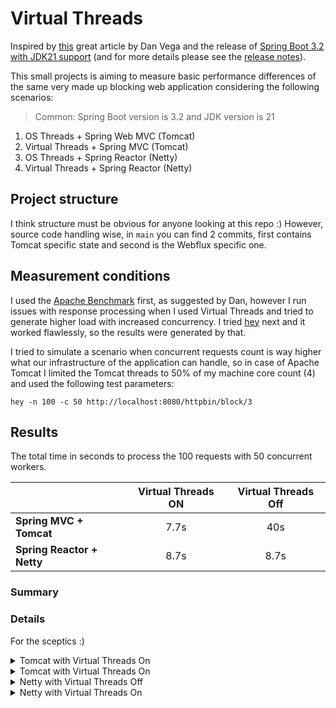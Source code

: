 # Virtual Threads 

Inspired by [this](https://www.danvega.dev/blog/virtual-threads-spring-boot) great article by Dan Vega and the release of [Spring Boot 3.2 with JDK21 support](https://spring.io/blog/2023/09/09/all-together-now-spring-boot-3-2-graalvm-native-images-java-21-and-virtual) (and for more details please see the [release notes](https://github.com/spring-projects/spring-boot/wiki/Spring-Boot-3.2-Release-Notes#support-for-virtual-threads)).

This small projects is aiming to measure basic performance differences of the same very made up blocking web application considering the following scenarios:

> Common: Spring Boot version is 3.2 and JDK version is 21

1. OS Threads + Spring Web MVC (Tomcat)
2. Virtual Threads + Spring MVC (Tomcat)
3. OS Threads + Spring Reactor (Netty)
4. Virtual Threads + Spring Reactor (Netty)

## Project structure

I think structure must be obvious for anyone looking at this repo :) However, source code handling wise, in `main` you can find 2 commits, first contains Tomcat specific state and second is the Webflux specific one.

## Measurement conditions

I used the [Apache Benchmark](https://httpd.apache.org/docs/2.4/programs/ab.html) first, as suggested by Dan, however I run issues with response processing when I used 
Virtual Threads and tried to generate higher load with increased concurrency. I tried [hey](https://github.com/rakyll/hey) next 
and it worked flawlessly, so the results were generated by that.

I tried to simulate a scenario when concurrent requests count is way higher what our infrastructure of the application can handle,
so in case of Apache Tomcat I limited the Tomcat threads to 50% of my machine core count (4) and used the following test parameters:

`hey -n 100 -c 50 http://localhost:8080/httpbin/block/3`

## Results 
The total time in seconds to process the 100 requests with 50 concurrent workers.

|                            | Virtual Threads ON | Virtual Threads Off |
|----------------------------|:------------------:|:-------------------:|
| **Spring MVC + Tomcat**    |        7.7s        |         40s         |
| **Spring Reactor + Netty** |        8.7s        |        8.7s         |


### Summary

### Details

For the sceptics :) 

<details>
<summary>Tomcat with Virtual Threads On</summary>

```
Summary:
  Total:	40.0051 secs
  Slowest:	17.1136 secs
  Fastest:	3.1142 secs
  Average:	6.9724 secs
  Requests/sec:	2.4997

  Total data:	897 bytes
  Size/request:	39 bytes

Response time histogram:
  3.114 [1]	|■■■
  4.514 [14]	|■■■■■■■■■■■■■■■■■■■■■■■■■■■■■■■■■■■■■■■■
  5.914 [0]	|
  7.314 [0]	|
  8.714 [0]	|
  10.114 [0]	|
  11.514 [4]	|■■■■■■■■■■■
  12.914 [0]	|
  14.314 [0]	|
  15.714 [0]	|
  17.114 [4]	|■■■■■■■■■■■


Latency distribution:
  10% in 3.1278 secs
  25% in 3.2048 secs
  50% in 3.7997 secs
  75% in 10.6461 secs
  90% in 16.8909 secs
  95% in 17.1136 secs
  0% in 0.0000 secs

Details (average, fastest, slowest):
  DNS+dialup:	0.0036 secs, 3.1142 secs, 17.1136 secs
  DNS-lookup:	0.0008 secs, 0.0000 secs, 0.0018 secs
  req write:	0.0001 secs, 0.0000 secs, 0.0012 secs
  resp wait:	6.9686 secs, 3.1142 secs, 17.1048 secs
  resp read:	0.0001 secs, 0.0000 secs, 0.0001 secs

Status code distribution:
  [200]	23 responses

Error distribution:
  [77]	Get "http://localhost:8080/httpbin/block/3": context deadline exceeded (Client.Timeout exceeded while awaiting headers)
```
</details>

<details>
<summary>Tomcat with Virtual Threads On</summary>

```
Summary:
  Total:	7.7112 secs
  Slowest:	4.4568 secs
  Fastest:	3.1099 secs
  Average:	3.3882 secs
  Requests/sec:	12.9681

  Total data:	7200 bytes
  Size/request:	72 bytes

Response time histogram:
  3.110 [1]	|■
  3.245 [39]	|■■■■■■■■■■■■■■■■■■■■■■■■■■■■■■■■■■■■■■■■
  3.379 [5]	|■■■■■
  3.514 [35]	|■■■■■■■■■■■■■■■■■■■■■■■■■■■■■■■■■■■■
  3.649 [12]	|■■■■■■■■■■■■
  3.783 [4]	|■■■■
  3.918 [1]	|■
  4.053 [0]	|
  4.187 [1]	|■
  4.322 [0]	|
  4.457 [2]	|■■


Latency distribution:
  10% in 3.1131 secs
  25% in 3.1172 secs
  50% in 3.4899 secs
  75% in 3.5101 secs
  90% in 3.6078 secs
  95% in 3.7783 secs
  99% in 4.4568 secs

Details (average, fastest, slowest):
  DNS+dialup:	0.0042 secs, 3.1099 secs, 4.4568 secs
  DNS-lookup:	0.0013 secs, 0.0000 secs, 0.0030 secs
  req write:	0.0003 secs, 0.0000 secs, 0.0020 secs
  resp wait:	3.3831 secs, 3.1098 secs, 4.4471 secs
  resp read:	0.0000 secs, 0.0000 secs, 0.0002 secs

Status code distribution:
  [200]	100 responses
```
</details>

<details>
<summary>Netty with Virtual Threads Off</summary>

```
Summary:
  Total:	8.7523 secs
  Slowest:	5.5336 secs
  Fastest:	3.1106 secs
  Average:	3.8188 secs
  Requests/sec:	11.4255

  Total data:	3300 bytes
  Size/request:	33 bytes

Response time histogram:
  3.111 [1]	|■
  3.353 [38]	|■■■■■■■■■■■■■■■■■■■■■■■■■■■■■■■■■■■■■■■■
  3.595 [9]	|■■■■■■■■■
  3.837 [2]	|■■
  4.080 [0]	|
  4.322 [31]	|■■■■■■■■■■■■■■■■■■■■■■■■■■■■■■■■■
  4.564 [11]	|■■■■■■■■■■■■
  4.807 [6]	|■■■■■■
  5.049 [1]	|■
  5.291 [0]	|
  5.534 [1]	|■


Latency distribution:
  10% in 3.1155 secs
  25% in 3.1559 secs
  50% in 4.2899 secs
  75% in 4.3094 secs
  90% in 4.4880 secs
  95% in 4.6722 secs
  99% in 5.5336 secs

Details (average, fastest, slowest):
  DNS+dialup:	0.0036 secs, 3.1106 secs, 5.5336 secs
  DNS-lookup:	0.0010 secs, 0.0000 secs, 0.0023 secs
  req write:	0.0002 secs, 0.0000 secs, 0.0025 secs
  resp wait:	3.8139 secs, 3.1105 secs, 5.5232 secs
  resp read:	0.0000 secs, 0.0000 secs, 0.0003 secs

Status code distribution:
  [200]	100 responses
```
</details>


<details>
<summary>Netty with Virtual Threads On</summary>

```
hey -n 100 -c 50 http://localhost:8080/httpbin/block/3

Summary:
  Total:	8.7813 secs
  Slowest:	5.2182 secs
  Fastest:	3.1112 secs
  Average:	3.7778 secs
  Requests/sec:	11.3878

  Total data:	3300 bytes
  Size/request:	33 bytes

Response time histogram:
  3.111 [1]	|■
  3.322 [44]	|■■■■■■■■■■■■■■■■■■■■■■■■■■■■■■■■■■■■■■■■
  3.533 [3]	|■■■
  3.743 [2]	|■■
  3.954 [0]	|
  4.165 [0]	|
  4.375 [36]	|■■■■■■■■■■■■■■■■■■■■■■■■■■■■■■■■■
  4.586 [11]	|■■■■■■■■■■
  4.797 [1]	|■
  5.007 [1]	|■
  5.218 [1]	|■


Latency distribution:
  10% in 3.1204 secs
  25% in 3.1362 secs
  50% in 4.2967 secs
  75% in 4.3023 secs
  90% in 4.4416 secs
  95% in 4.5709 secs
  99% in 5.2182 secs

Details (average, fastest, slowest):
  DNS+dialup:	0.0026 secs, 3.1112 secs, 5.2182 secs
  DNS-lookup:	0.0007 secs, 0.0000 secs, 0.0017 secs
  req write:	0.0001 secs, 0.0000 secs, 0.0010 secs
  resp wait:	3.7743 secs, 3.1111 secs, 5.2107 secs
  resp read:	0.0001 secs, 0.0000 secs, 0.0006 secs

Status code distribution:
  [200]	100 responses
```
</details>
